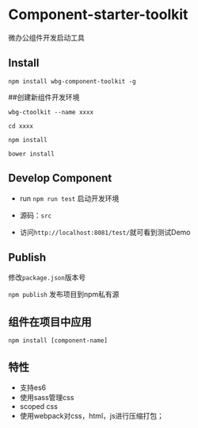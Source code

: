 # Component-starter-toolkit

微办公组件开发启动工具

## Install

`npm install wbg-component-toolkit -g`

##创建新组件开发环境

`wbg-ctoolkit --name xxxx`

`cd xxxx`

`npm install`

`bower install`

## Develop Component 

- run `npm run test` 启动开发环境

- 源码：`src`

- 访问`http://localhost:8081/test/`就可看到测试Demo

## Publish

修改`package.json`版本号

`npm publish` 发布项目到npm私有源

## 组件在项目中应用

`npm install [component-name]`

## 特性

- 支持es6
- 使用sass管理css
- scoped css
- 使用webpack对css，html，js进行压缩打包；

